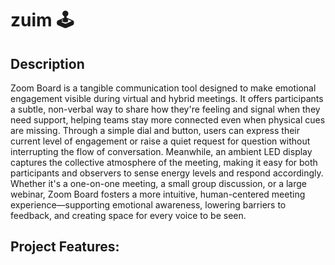 # zuim 🕹️
## Description
Zoom Board is a tangible communication tool designed to make emotional engagement visible during virtual and hybrid meetings. It offers participants a subtle, non-verbal way to share how they're feeling and signal when they need support, helping teams stay more connected even when physical cues are missing.
Through a simple dial and button, users can express their current level of engagement or raise a quiet request for question without interrupting the flow of conversation. Meanwhile, an ambient LED display captures the collective atmosphere of the meeting, making it easy for both participants and observers to sense energy levels and respond accordingly.
Whether it's a one-on-one meeting, a small group discussion, or a large webinar, Zoom Board fosters a more intuitive, human-centered meeting experience—supporting emotional awareness, lowering barriers to feedback, and creating space for every voice to be seen. 
## Project Features:
